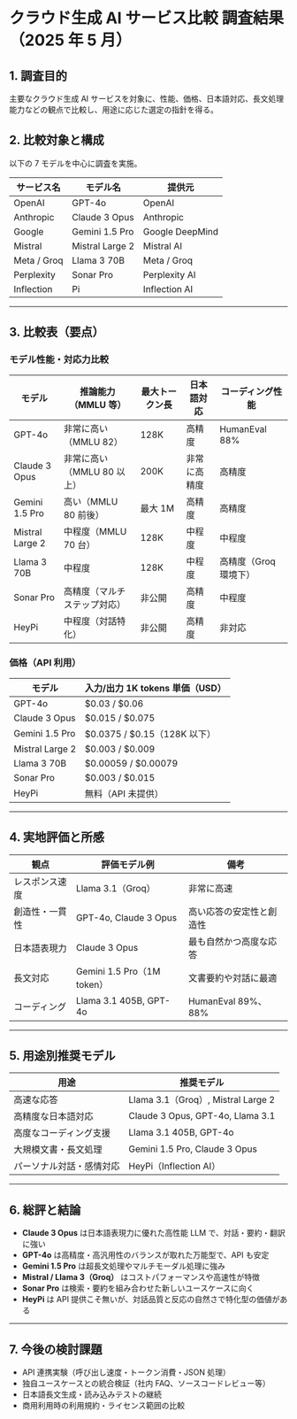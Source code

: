# クラウド生成 AI サービス比較 調査結果（2025 年 5 月）

## 1. 調査目的

主要なクラウド生成 AI サービスを対象に、性能、価格、日本語対応、長文処理能力などの観点で比較し、用途に応じた選定の指針を得る。

## 2. 比較対象と構成

以下の 7 モデルを中心に調査を実施。

| サービス名  | モデル名        | 提供元          |
| ----------- | --------------- | --------------- |
| OpenAI      | GPT-4o          | OpenAI          |
| Anthropic   | Claude 3 Opus   | Anthropic       |
| Google      | Gemini 1.5 Pro  | Google DeepMind |
| Mistral     | Mistral Large 2 | Mistral AI      |
| Meta / Groq | Llama 3 70B     | Meta / Groq     |
| Perplexity  | Sonar Pro       | Perplexity AI   |
| Inflection  | Pi              | Inflection AI   |

---

## 3. 比較表（要点）

### モデル性能・対応力比較

| モデル          | 推論能力（MMLU 等）          | 最大トークン長 | 日本語対応   | コーディング性能      |
| --------------- | ---------------------------- | -------------- | ------------ | --------------------- |
| GPT-4o          | 非常に高い（MMLU 82）        | 128K           | 高精度       | HumanEval 88%         |
| Claude 3 Opus   | 非常に高い（MMLU 80 以上）   | 200K           | 非常に高精度 | 高精度                |
| Gemini 1.5 Pro  | 高い（MMLU 80 前後）         | 最大 1M        | 高精度       | 高精度                |
| Mistral Large 2 | 中程度（MMLU 70 台）         | 128K           | 中程度       | 中程度                |
| Llama 3 70B     | 中程度                       | 128K           | 中程度       | 高精度（Groq 環境下） |
| Sonar Pro       | 高精度（マルチステップ対応） | 非公開         | 高精度       | 中程度                |
| HeyPi           | 中程度（対話特化）           | 非公開         | 高精度       | 非対応                |

### 価格（API 利用）

| モデル          | 入力/出力 1K tokens 単価（USD） |
| --------------- | ------------------------------- |
| GPT-4o          | $0.03 / $0.06                   |
| Claude 3 Opus   | $0.015 / $0.075                 |
| Gemini 1.5 Pro  | $0.0375 / $0.15（128K 以下）    |
| Mistral Large 2 | $0.003 / $0.009                 |
| Llama 3 70B     | $0.00059 / $0.00079             |
| Sonar Pro       | $0.003 / $0.015                 |
| HeyPi           | 無料（API 未提供）              |

---

## 4. 実地評価と所感

| 観点           | 評価モデル例               | 備考                     |
| -------------- | -------------------------- | ------------------------ |
| レスポンス速度 | Llama 3.1（Groq）          | 非常に高速               |
| 創造性・一貫性 | GPT-4o, Claude 3 Opus      | 高い応答の安定性と創造性 |
| 日本語表現力   | Claude 3 Opus              | 最も自然かつ高度な応答   |
| 長文対応       | Gemini 1.5 Pro（1M token） | 文書要約や対話に最適     |
| コーディング   | Llama 3.1 405B, GPT-4o     | HumanEval 89%、88%       |

---

## 5. 用途別推奨モデル

| 用途                     | 推奨モデル                         |
| ------------------------ | ---------------------------------- |
| 高速な応答               | Llama 3.1（Groq）, Mistral Large 2 |
| 高精度な日本語対応       | Claude 3 Opus, GPT-4o, Llama 3.1   |
| 高度なコーディング支援   | Llama 3.1 405B, GPT-4o             |
| 大規模文書・長文処理     | Gemini 1.5 Pro, Claude 3 Opus      |
| パーソナル対話・感情対応 | HeyPi（Inflection AI）             |

---

## 6. 総評と結論

- **Claude 3 Opus** は日本語表現力に優れた高性能 LLM で、対話・要約・翻訳に強い
- **GPT-4o** は高精度・高汎用性のバランスが取れた万能型で、API も安定
- **Gemini 1.5 Pro** は超長文処理やマルチモーダル処理に強み
- **Mistral / Llama 3（Groq）** はコストパフォーマンスや高速性が特徴
- **Sonar Pro** は検索・要約を組み合わせた新しいユースケースに向く
- **HeyPi** は API 提供こそ無いが、対話品質と反応の自然さで特化型の価値がある

---

## 7. 今後の検討課題

- API 連携実験（呼び出し速度・トークン消費・JSON 処理）
- 独自ユースケースとの統合検証（社内 FAQ、ソースコードレビュー等）
- 日本語長文生成・読み込みテストの継続
- 商用利用時の利用規約・ライセンス範囲の比較
